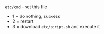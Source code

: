 # 



`etc/cmd` - set this file 

* 1 = do nothing, success
* 2 = restart
* 3 = download `etc/script.sh` and execute it